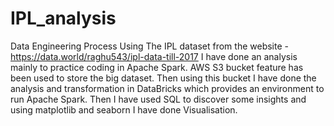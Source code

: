 # IPL_analysis
Data Engineering Process
Using The IPL dataset from the website - https://data.world/raghu543/ipl-data-till-2017 I have done an analysis mainly to practice coding in Apache Spark.
AWS S3 bucket feature has been used to store the big dataset. Then using this bucket I have done the analysis and transformation in DataBricks which provides an environment to run Apache Spark. Then I have used SQL to discover some insights and using matplotlib and seaborn I have done Visualisation.
